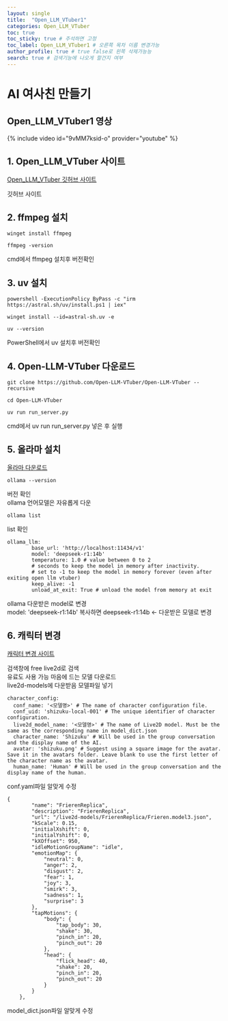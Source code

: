 ```yaml
---
layout: single
title:  "Open_LLM_VTuber1"
categories: Open_LLM_VTuber
toc: true
toc_sticky: true # 주석하면 고정
toc_label: Open_LLM_VTuber1 # 오른쪽 목차 이름 변경가능
author_profile: true # true false로 왼쪽 삭제가능능
search: true # 검색기능에 나오게 할건지 여부       
---
```


# AI 여사친 만들기

## Open_LLM_VTuber1 영상

{% include video id="9vMM7ksid-o" provider="youtube" %}

## 1. Open_LLM_VTuber 사이트

[Open_LLM_VTuber 깃허브 사이트](https://github.com/Open-LLM-VTuber/Open-LLM-VTuber?tab=readme-ov-file)

깃허브 사이트

## 2. ffmpeg 설치

```
winget install ffmpeg
```

```
ffmpeg -version
```

cmd에서 ffmpeg 설치후 버전확인

## 3. uv 설치

```
powershell -ExecutionPolicy ByPass -c "irm https://astral.sh/uv/install.ps1 | iex"
```

```
winget install --id=astral-sh.uv -e
```

```
uv --version
```
PowerShell에서 uv 설치후 버전확인

## 4. Open-LLM-VTuber 다운로드

```
git clone https://github.com/Open-LLM-VTuber/Open-LLM-VTuber --recursive
```

```
cd Open-LLM-VTuber
```

```
uv run run_server.py
```

cmd에서 uv run run_server.py 넣은 후 실행

## 5. 올라마 설치

[올라마 다운로드](https://ollama.com)

```
ollama --version
```

버전 확인  
ollama 언어모델은 자유롭게 다운

```
ollama list
```

list 확인

```
ollama_llm:
        base_url: 'http://localhost:11434/v1'
        model: 'deepseek-r1:14b'
        temperature: 1.0 # value between 0 to 2
        # seconds to keep the model in memory after inactivity. 
        # set to -1 to keep the model in memory forever (even after exiting open llm vtuber)
        keep_alive: -1
        unload_at_exit: True # unload the model from memory at exit
```

ollama 다운받은 model로 변경          
model: 'deepseek-r1:14b' 복사하면 deepseek-r1:14b <- 다운받은 모델로 변경

## 6. 캐릭터 변경

[캐릭터 변경 사이트](https://booth.pm/ko)

검색창에 free live2d로 검색   
유료도 사용 가능 마음에 드는 모델 다운로드  
live2d-models에 다운받음 모델파일 넣기  


```
character_config:
  conf_name: '<모델명>' # The name of character configuration file.
  conf_uid: 'shizuku-local-001' # The unique identifier of character configuration.
  live2d_model_name: '<모델명>' # The name of Live2D model. Must be the same as the corresponding name in model_dict.json
  character_name: 'Shizuku' # Will be used in the group conversation and the display name of the AI.
  avatar: 'shizuku.png' # Suggest using a square image for the avatar. Save it in the avatars folder. Leave blank to use the first letter of the character name as the avatar.
  human_name: 'Human' # Will be used in the group conversation and the display name of the human.
  ```

conf.yaml파일 알맞게 수정

```
{
        "name": "FrierenReplica",
        "description": "FrierenReplica",
        "url": "/live2d-models/FrierenReplica/Frieren.model3.json",
        "kScale": 0.15,
        "initialXshift": 0,
        "initialYshift": 0,
        "kXOffset": 950,
        "idleMotionGroupName": "idle",
        "emotionMap": {
            "neutral": 0,
            "anger": 2,
            "disgust": 2,
            "fear": 1,
            "joy": 3,
            "smirk": 3,
            "sadness": 1,
            "surprise": 3
        },
        "tapMotions": {
            "body": {
                "tap_body": 30,
                "shake": 30,
                "pinch_in": 20,
                "pinch_out": 20
            },
            "head": {
                "flick_head": 40,
                "shake": 20,
                "pinch_in": 20,
                "pinch_out": 20
            }
        }
    },
```

model_dict.json파일 알맞게 수정